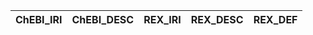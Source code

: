 | ChEBI_IRI   | ChEBI_DESC   | REX_IRI   | REX_DESC   | REX_DEF   |
|-------------|--------------|-----------|------------|-----------|